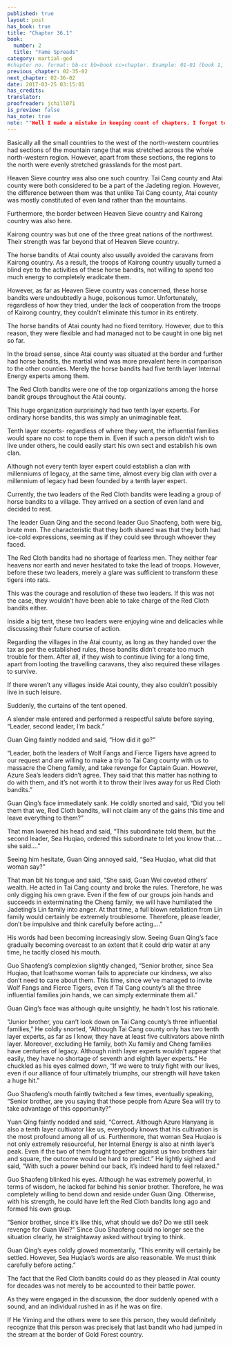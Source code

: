 ```yaml
---
published: true
layout: post
has_book: true
title: "Chapter 36.1"
book:
  number: 2
  title: "Fame Spreads"
category: martial-god
#chapter no. format: bb-cc bb=book cc=chapter. Example: 01-01 (book 1, chapter 1)
previous_chapter: 02-35-02
next_chapter: 02-36-02
date: 2017-03-25 03:15:01 
has_credits:
translator:
proofreader: jchill071
is_preview: false
has_note: true
note: ""Well I made a mistake in keeping count of chapters. I forgot to include the first chapter of the week in the count and only realized when one of the comments tossed a hint. This is the ninth chapter of the week"
---
```

Basically all the small countries to the west of the north-western countries had sections of the mountain range that was stretched across the whole north-western region. However, apart from these sections, the regions to the north were evenly stretched grasslands for the most part.

Heaven Sieve country was also one such country. Tai Cang county and Atai county were both considered to be a part of the Jadeting region. However, the difference between them was that unlike Tai Cang county, Atai county was mostly constituted of even land rather than the mountains.

Furthermore, the border between Heaven Sieve country and Kairong country was also here.

Kairong country was but one of the three great nations of the northwest. Their strength was far beyond that of Heaven Sieve country.

The horse bandits of Atai county also usually avoided the caravans from Kairong country. As a result, the troops of Kairong country usually turned a blind eye to the activities of these horse bandits, not willing to spend too much energy to completely eradicate them.

However, as far as Heaven Sieve country was concerned, these horse bandits were undoubtedly a huge,  poisonous tumor. Unfortunately, regardless of how they tried, under the lack of cooperation from the troops of Kairong country, they couldn’t eliminate this tumor in its entirety.
<!--more-->

The horse bandits of Atai county had no fixed territory. However, due to this reason, they were flexible and had managed not to be caught in one big net so far.

In the broad sense, since Atai county was situated at the border and further had horse bandits, the martial wind was more prevalent here in comparison to the other counties. Merely the horse bandits had five tenth layer Internal Energy experts among them.

The Red Cloth bandits were one of the top organizations among the horse bandit groups throughout the Atai county.

This huge organization surprisingly had two tenth layer experts. For ordinary horse bandits, this was simply an unimaginable feat.

Tenth layer experts- regardless of where they went, the  influential families would spare no cost to rope them in. Even if such a person didn’t wish to live under others, he could easily start his own sect and establish his own clan.

Although not every tenth layer expert could establish a clan with millenniums of legacy, at the same time, almost every big clan with over a millennium of legacy had been founded by a tenth layer expert.

Currently, the two leaders of the Red Cloth bandits were leading a group of horse bandits to a village. They arrived on a section of even land and decided to rest.

The leader Guan Qing and the second leader Guo Shaofeng, both were big, brute men. The characteristic that they both shared was that they both had ice-cold expressions, seeming as if they could see through whoever they faced.

The Red Cloth bandits had no shortage of fearless men. They neither fear heavens nor earth and never hesitated to take the lead of troops. However, before these two leaders, merely a glare was sufficient to transform these tigers into rats. 

This was the courage and resolution of these two leaders. If this was not the case, they wouldn’t have been able to take charge of the Red Cloth bandits either.

Inside a big tent, these two leaders were enjoying wine and delicacies while discussing their future course of action.

Regarding the villages in the Atai county, as long as they handed over the tax as per the established rules, these bandits didn’t create too much trouble for them. After all, if they wish to continue living for a long time, apart from looting the travelling caravans, they also required these villages to survive.

If there weren’t any villages inside Atai county, they also couldn’t possibly live in such leisure.

Suddenly, the curtains of the tent opened.

A slender male entered and performed a respectful salute before saying, “Leader, second leader, I’m back.”

Guan Qing faintly nodded and said, “How did it go?”

“Leader, both the leaders of Wolf Fangs and Fierce Tigers have agreed to our request and are willing to make a trip to Tai Cang county with us to massacre the Cheng family, and take revenge for Captain Guan. However, Azure Sea’s leaders didn’t agree. They said that this matter has nothing to do with them, and it’s not worth it to throw their lives away for us Red Cloth bandits.”

Guan Qing’s face immediately sank. He coldly snorted and said, “Did you tell them that we, Red Cloth bandits, will not claim any of the gains this time and leave everything to them?”

That man lowered his head and said, “This subordinate told them, but the second leader, Sea Huqiao, ordered this subordinate to let you know that…. she said….”

Seeing him hesitate, Guan Qing annoyed said, “Sea Huqiao, what did that woman say?”

That man bit his tongue and said, “She said, Guan Wei coveted others’ wealth. He acted in Tai Cang county and broke the rules. Therefore, he was only digging his own grave. Even if the few of our groups join hands and  succeeds in exterminating the Cheng family, we will have humiliated the Jadeting’s Lin family into anger. At that time, a full blown retaliation from Lin family would certainly be extremely troublesome. Therefore, please leader, don’t be impulsive and think carefully before acting….”

His words had been becoming increasingly slow. Seeing Guan Qing’s face gradually becoming overcast to an extent that it could drip water at any time, he tacitly closed his mouth.

Guo Shaofeng’s complexion slightly changed, “Senior brother, since Sea Huqiao, that loathsome woman fails to appreciate our kindness, we also don’t need to care about them. This time, since we’ve managed to invite Wolf Fangs and Fierce Tigers, even if Tai Cang county’s all the three influential families join hands, we can simply exterminate them all.”

Guan Qing’s face was although quite unsightly, he hadn’t lost his rationale.

“Junior brother, you can’t look down on Tai Cang county’s three influential families,” He coldly snorted, “Although Tai Cang county only has two tenth layer experts, as far as I know, they have at least five cultivators above ninth layer. Moreover, excluding He family, both Xu family and Cheng families have centuries of legacy. Although ninth layer experts wouldn’t appear that easily, they have no shortage of seventh and eighth layer experts.” He chuckled as his eyes calmed down, “If we were to truly fight with our lives, even if our alliance of four ultimately triumphs, our strength will have taken a huge hit.”

Guo Shaofeng’s mouth faintly twitched a few times, eventually speaking, “Senior brother, are you saying that those people from Azure Sea will try to take advantage of this opportunity?”

Yuan Qing faintly nodded and said, “Correct. Although Azure Hanyang is also a tenth layer cultivator like us, everybody knows that his cultivation is the most profound among all of us. Furthermore, that woman Sea Huqiao is not only extremely resourceful, her Internal Energy is also at ninth layer’s peak. Even if the two of them fought together against us two brothers fair and square, the outcome would be hard to predict.” He lightly sighed and said, “With such a power behind our back, it’s indeed hard to feel relaxed.”

Guo Shaofeng blinked his eyes. Although he was extremely powerful, in terms of wisdom, he lacked far behind his senior brother. Therefore, he was completely willing to bend down and reside under Guan Qing. Otherwise, with his strength, he could have left the Red Cloth bandits long ago and formed his own group.

“Senior brother, since it’s like this, what should we do? Do we still seek revenge for Guan Wei?” Since Guo Shaofeng could no longer see the situation clearly, he straightaway asked without trying to think.

Guan Qing’s eyes coldly glowed momentarily, “This enmity will certainly be settled. However, Sea Huqiao’s words are also reasonable. We must think carefully before acting.”

The fact that the Red Cloth bandits could do as they pleased in Atai county for decades was not merely to be accounted to their battle power.

As they were engaged in the discussion, the door suddenly opened with a sound, and an individual rushed in as if he was on fire.

If He Yiming and the others were to see this person, they would definitely recognize that this person was precisely that last bandit who had jumped in the stream at the border of Gold Forest country.



